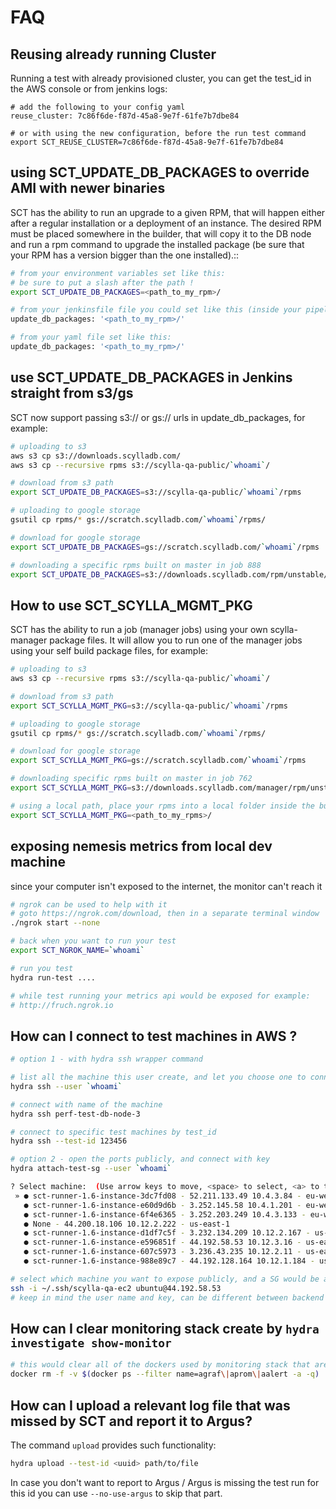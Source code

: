 # FAQ

## Reusing already running Cluster

Running a test with already provisioned cluster, you can get the test_id in the AWS console or from jenkins logs:

```
# add the following to your config yaml
reuse_cluster: 7c86f6de-f87d-45a8-9e7f-61fe7b7dbe84

# or with using the new configuration, before the run test command
export SCT_REUSE_CLUSTER=7c86f6de-f87d-45a8-9e7f-61fe7b7dbe84
```

## using SCT_UPDATE_DB_PACKAGES to override AMI with newer binaries

SCT has the ability to run an upgrade to a given RPM, that will happen either after a regular installation or a deployment of an instance. The desired RPM must be placed somewhere in the builder, that will copy it to the DB node and run a rpm command to upgrade the installed package (be sure that your RPM has a version bigger than the one installed).::

```bash
# from your environment variables set like this:
# be sure to put a slash after the path !
export SCT_UPDATE_DB_PACKAGES=<path_to_my_rpm>/

# from your jenkinsfile file you could set like this (inside your pipeline settings):
update_db_packages: '<path_to_my_rpm>/'

# from your yaml file set like this:
update_db_packages: '<path_to_my_rpm>/'
```

## use SCT_UPDATE_DB_PACKAGES in Jenkins straight from s3/gs

SCT now support passing s3:// or gs:// urls in update_db_packages, for example:

```bash
# uploading to s3
aws s3 cp s3://downloads.scylladb.com/
aws s3 cp --recursive rpms s3://scylla-qa-public/`whoami`/

# download from s3 path
export SCT_UPDATE_DB_PACKAGES=s3://scylla-qa-public/`whoami`/rpms

# uploading to google storage
gsutil cp rpms/* gs://scratch.scylladb.com/`whoami`/rpms/

# download for google storage
export SCT_UPDATE_DB_PACKAGES=gs://scratch.scylladb.com/`whoami`/rpms

# downloading a specific rpms built on master in job 888
export SCT_UPDATE_DB_PACKAGES=s3://downloads.scylladb.com/rpm/unstable/centos/master/888/scylla/7/x86_64/
```

## How to use SCT_SCYLLA_MGMT_PKG

SCT has the ability to run a job (manager jobs) using your own scylla-manager package files.
It will allow you to run one of the manager jobs using your self build package files, for example:

```bash
# uploading to s3
aws s3 cp --recursive rpms s3://scylla-qa-public/`whoami`/

# download from s3 path
export SCT_SCYLLA_MGMT_PKG=s3://scylla-qa-public/`whoami`/rpms

# uploading to google storage
gsutil cp rpms/* gs://scratch.scylladb.com/`whoami`/rpms/

# download for google storage
export SCT_SCYLLA_MGMT_PKG=gs://scratch.scylladb.com/`whoami`/rpms

# downloading specific rpms built on master in job 762
export SCT_SCYLLA_MGMT_PKG=s3://downloads.scylladb.com/manager/rpm/unstable/centos/master/762/scylla-manager/7/x86_64/

# using a local path, place your rpms into a local folder inside the builder
export SCT_SCYLLA_MGMT_PKG=<path_to_my_rpms>/
```

## exposing nemesis metrics from local dev machine

since your computer isn't exposed to the internet, the monitor can't reach it

```bash
# ngrok can be used to help with it
# goto https://ngrok.com/download, then in a separate terminal window
./ngrok start --none

# back when you want to run your test
export SCT_NGROK_NAME=`whoami`

# run you test
hydra run-test ....

# while test running your metrics api would be exposed for example:
# http://fruch.ngrok.io
```

## How can I connect to test machines in AWS ?

```bash
# option 1 - with hydra ssh wrapper command

# list all the machine this user create, and let you choose one to connect:
hydra ssh --user `whoami`

# connect with name of the machine
hydra ssh perf-test-db-node-3

# connect to specific test machines by test_id
hydra ssh --test-id 123456

# option 2 - open the ports publicly, and connect with key
hydra attach-test-sg --user `whoami`

? Select machine:  (Use arrow keys to move, <space> to select, <a> to toggle, <i> to invert)
 » ● sct-runner-1.6-instance-3dc7fd08 - 52.211.133.49 10.4.3.84 - eu-west-1
   ● sct-runner-1.6-instance-e60d9d6b - 3.252.145.58 10.4.1.201 - eu-west-1
   ● sct-runner-1.6-instance-6f4e6365 - 3.252.203.249 10.4.3.133 - eu-west-1
   ● None - 44.200.18.106 10.12.2.222 - us-east-1
   ● sct-runner-1.6-instance-d1df7c5f - 3.232.134.209 10.12.2.167 - us-east-1
   ● sct-runner-1.6-instance-e596851f - 44.192.58.53 10.12.3.16 - us-east-1
   ● sct-runner-1.6-instance-607c5973 - 3.236.43.235 10.12.2.11 - us-east-1
   ● sct-runner-1.6-instance-988e89c7 - 44.192.128.164 10.12.1.184 - us-east-1

# select which machine you want to expose publicly, and a SG would be attached to them
ssh -i ~/.ssh/scylla-qa-ec2 ubuntu@44.192.58.53
# keep in mind the user name and key, can be different between backend or between tests
```

## How can I clear monitoring stack create by `hydra investigate show-monitor`

```bash
# this would clear all of the dockers used by monitoring stack that are currently running
docker rm -f -v $(docker ps --filter name=agraf\|aprom\|aalert -a -q)
```

## How can I upload a relevant log file that was missed by SCT and report it to Argus?

The command `upload` provides such functionality:

```bash
hydra upload --test-id <uuid> path/to/file
```

In case you don't want to report to Argus / Argus is missing the test run for this id you can use `--no-use-argus` to skip that part.
